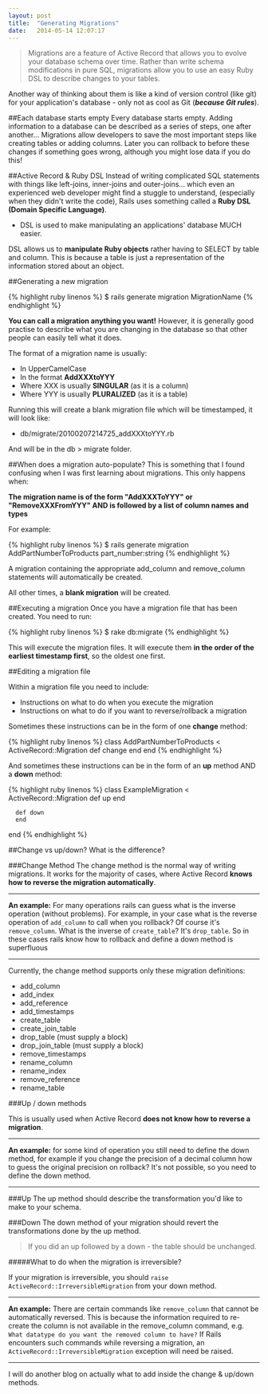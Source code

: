 ```yaml
---
layout: post
title:  "Generating Migrations"
date:   2014-05-14 12:07:17
---
```


> Migrations are a feature of Active Record that allows you to evolve your database schema over time. Rather than write schema modifications in pure SQL, migrations allow you to use an easy Ruby DSL to describe changes to your tables.

Another way of thinking about them is like a kind of version control (like git) for your application's database - only not as cool as Git (***because Git rules***).

##Each database starts empty
Every database starts empty.
Adding information to a database can be described as a series of steps, one after another... Migrations allow developers to save the most important steps like creating tables or adding columns. Later you can rollback to before these changes if something goes wrong, although you might lose data if you do this!

##Active Record & Ruby DSL
Instead of writing complicated SQL statements with things like left-joins, inner-joins and outer-joins... which even an experienced web developer might find a stuggle to understand, (especially when they didn't write the code), Rails uses something called a **Ruby DSL (Domain Specific Language)**.

- DSL is used to make manipulating an applications' database MUCH easier.

DSL allows us to **manipulate Ruby objects** rather having to SELECT by table and column. This is because a table is just a representation of the information stored about an object. 

##Generating a new migration

{% highlight ruby linenos %}
  $ rails generate migration MigrationName
{% endhighlight %}

**You can call a migration anything you want!** However, it is generally good practise to describe what you are changing in the database so that other people can easily tell what it does.

The format of a migration name is usually:

* In UpperCamelCase
* In the format **AddXXXtoYYY**
* Where XXX is usually **SINGULAR** (as it is a column)
* Where YYY is usually **PLURALIZED** (as it is a table)

Running this will create a blank migration file which will be timestamped, it will look like:

* db/migrate/20100207214725_addXXXtoYYY.rb

And will be in the db > migrate folder.

##When does a migration auto-populate?
This is something that I found confusing when I was first learning about migrations. This only happens when:

**The migration name is of the form "AddXXXToYYY" or "RemoveXXXFromYYY" AND is followed by a list of column names and types**

For example: 

{% highlight ruby linenos %}
  $ rails generate migration AddPartNumberToProducts part_number:string
{% endhighlight %}

A migration containing the appropriate add_column and remove_column statements will automatically be created.

All other times, a **blank migration** will be created.

##Executing a migration
Once you have a migration file that has been created. You need to run:

{% highlight ruby linenos %}
  $ rake db:migrate
{% endhighlight %}

This will execute the migration files. It will execute them **in the order of the earliest timestamp first**, so the oldest one first. 

##Editing a migration file

Within a migration file you need to include:

* Instructions on what to do when you execute the migration
* Instructions on what to do if you want to reverse/rollback a migration 

Sometimes these instructions can be in the form of one **change** method:

{% highlight ruby linenos %}
  class AddPartNumberToProducts < ActiveRecord::Migration
      def change
      end
  end
{% endhighlight %}
  
And sometimes these instructions can be in the form of an **up** method AND a **down** method:

{% highlight ruby linenos %}
  class ExampleMigration < ActiveRecord::Migration
      def up
      end
 
      def down
      end
  end
{% endhighlight %}

##Change vs up/down?
What is the difference?

###Change Method
The change method is the normal way of writing migrations. It works for the majority of cases, where Active Record **knows how to reverse the migration automatically**.

-----

**An example:** 
For many operations rails can guess what is the inverse operation (without problems). For example, in your case what is the reverse operation of `add_column` to call when you rollback? Of course it's `remove_column`. What is the inverse of `create_table`? It's `drop_table`. So in these cases rails know how to rollback and define a down method is superfluous


-----

Currently, the change method supports only these migration definitions:

* add_column
* add_index
* add_reference
* add_timestamps
* create_table
* create_join_table
* drop_table (must supply a block)
* drop_join_table (must supply a block)
* remove_timestamps
* rename_column
* rename_index
* remove_reference
* rename_table

###Up / down methods

This is usually used when Active Record **does not know how to reverse a migration**. 

-----

**An example:**  for some kind of operation you still need to define the down method, for example if you change the precision of a decimal column how to guess the original precision on rollback? It's not possible, so you need to define the down method.

-----

###Up
The up method should describe the transformation you'd like to make to your schema.

###Down
The down method of your migration should revert the transformations done by the up method. 

> If you did an up followed by a down - the table should be unchanged.

#####What to do when the migration is irreversible?

If your migration is irreversible, you should `raise ActiveRecord::IrreversibleMigration` from your down method.

-----

**An example:** There are certain commands like `remove_column` that cannot be automatically reversed. This is because the information required to re-create the column is not available in the remove_column command, e.g. `What datatype do you want the removed column to have?` If Rails encounters such commands while reversing a migration, an `ActiveRecord::IrreversibleMigration` exception will need be raised.

-----

I will do another blog on actually what to add inside the change & up/down methods.

